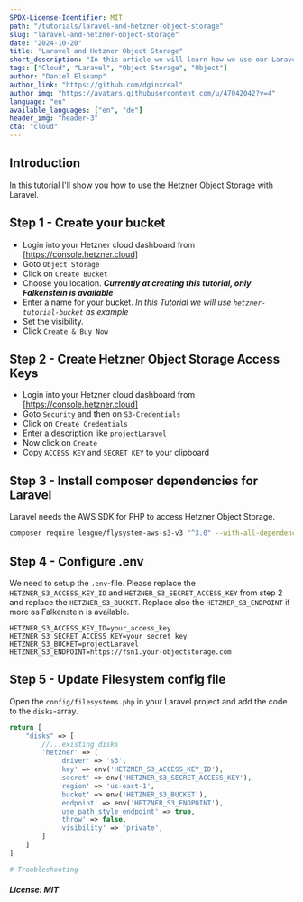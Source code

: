 ```yaml
---
SPDX-License-Identifier: MIT
path: "/tutorials/laravel-and-hetzner-object-storage"
slug: "laravel-and-hetzner-object-storage"
date: "2024-10-20"
title: "Laravel and Hetzner Object Storage"
short_description: "In this article we will learn how we use our Laravel App with the Hetzner Object Storage."
tags: ["Cloud", "Laravel", "Object Storage", "Object"]
author: "Daniel Elskamp"
author_link: "https://github.com/dginxreal"
author_img: "https://avatars.githubusercontent.com/u/47042042?v=4"
language: "en"
available_languages: ["en", "de"]
header_img: "header-3"
cta: "cloud"
---
```



## Introduction

In this tutorial I'll show you how to use the Hetzner Object Storage with Laravel.

## Step 1 - Create your bucket

* Login into your Hetzner cloud dashboard from [https://console.hetzner.cloud]
* Goto `Object Storage`
* Click on `Create Bucket`
* Choose you location. ***Currently at creating this tutorial, only Falkenstein is available***
* Enter a name for your bucket. *In this Tutorial we will use `hetzner-tutorial-bucket` as example*
* Set the visibility.
* Click `Create & Buy Now`

## Step 2 - Create Hetzner Object Storage Access Keys

* Login into your Hetzner cloud dashboard from [https://console.hetzner.cloud]
* Goto `Security` and then on `S3-Credentials`
* Click on `Create Credentials`
* Enter a description like `projectLaravel`
* Now click on `Create`
* Copy `ACCESS KEY` and `SECRET KEY` to your clipboard

## Step 3 - Install composer dependencies for Laravel

Laravel needs the AWS SDK for PHP to access Hetzner Object Storage.

```bash
composer require league/flysystem-aws-s3-v3 "^3.0" --with-all-dependencies 
```

## Step 4 - Configure .env

We need to setup the `.env`-file.
Please replace the `HETZNER_S3_ACCESS_KEY_ID` and `HETZNER_S3_SECRET_ACCESS_KEY` from step 2 and replace the `HETZNER_S3_BUCKET`. 
Replace also the `HETZNER_S3_ENDPOINT` if more as Falkenstein is available.

```env 
HETZNER_S3_ACCESS_KEY_ID=your_access_key
HETZNER_S3_SECRET_ACCESS_KEY=your_secret_key
HETZNER_S3_BUCKET=projectLaravel
HETZNER_S3_ENDPOINT=https://fsn1.your-objectstorage.com
```
## Step 5 - Update Filesystem config file

Open the `config/filesystems.php` in your Laravel project and add the code to the `disks`-array.

```php
return [
    "disks" => [
        //...existing disks
        'hetzner' => [
            'driver' => 's3',
            'key' => env('HETZNER_S3_ACCESS_KEY_ID'),
            'secret' => env('HETZNER_S3_SECRET_ACCESS_KEY'),
            'region' => 'us-east-1',
            'bucket' => env('HETZNER_S3_BUCKET'),
            'endpoint' => env('HETZNER_S3_ENDPOINT'),
            'use_path_style_endpoint' => true,
            'throw' => false,
            'visibility' => 'private',
        ]
    ]
]

# Troubleshooting


```

##### License: MIT

<!---

Contributors's Certificate of Origin

By making a contribution to this project, I certify that:

(a) The contribution was created in whole or in part by me and I have

    the right to submit it under the license indicated in the file; or

(b) The contribution is based upon previous work that, to the best of my

    knowledge, is covered under an appropriate license and I have the

    right under that license to submit that work with modifications,

    whether created in whole or in part by me, under the same license

    (unless I am permitted to submit under a different license), as

    indicated in the file; or

(c) The contribution was provided directly to me by some other person

    who certified (a), (b) or (c) and I have not modified it.

(d) I understand and agree that this project and the contribution are

    public and that a record of the contribution (including all personal

    information I submit with it, including my sign-off) is maintained

    indefinitely and may be redistributed consistent with this project

    or the license(s) involved.

Signed-off-by: [Daniel Elskamp elskamp.daniel@gmail.com ]

-->
